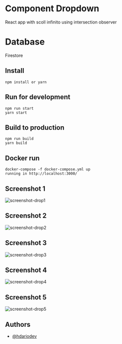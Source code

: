 # Component Dropdown 

React app with scoll infinito using intersection observer

# Database

Firestore

## Install

```
npm install or yarn

```

## Run for development

```
npm run start
yarn start
```

## Build to production

```
npm run build
yarn build
```


## Docker run

```
docker-compose -f docker-compose.yml up
running in http://localhost:3000/
```

## Screenshot 1

![screenshot-drop1](https://user-images.githubusercontent.com/63020855/184371424-132e7440-5ee6-4689-aae1-50e08edaaa5b.png)

## Screenshot 2

![screenshot-drop2](https://user-images.githubusercontent.com/63020855/184371842-310d110a-3856-4531-bf9e-bfc4182790fd.png)
## Screenshot 3

![screenshot-drop3](https://user-images.githubusercontent.com/63020855/184372090-c7272877-95e9-4081-9ecb-30d72314b772.png)

## Screenshot 4

![screenshot-drop4](https://user-images.githubusercontent.com/63020855/184372185-119a6454-5b9e-4358-a71f-bf932d863327.png)
## Screenshot 5

![screenshot-drop5](https://user-images.githubusercontent.com/63020855/184372194-6f1dd959-ba80-4424-b185-248b1c422fc4.png)
## Authors

- [@hdariodev](https://www.hdariodev.com)

